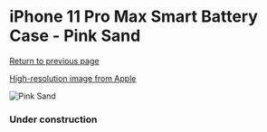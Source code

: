 # iPhone 11 Pro Max Smart Battery Case - Pink Sand

[Return to previous page](/iphone_11)

[High-resolution image from Apple](https://store.storeimages.cdn-apple.com/8756/as-images.apple.com/is/MWVR2?wid=4500&hei=4500&fmt=png)

<div style="width: 384px"><img src="/everypreview/MWVR2.png" alt="Pink Sand"></div>

### Under construction
